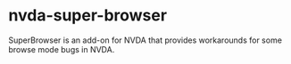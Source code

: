 # nvda-super-browser
SuperBrowser is an add-on for NVDA that provides workarounds for some browse mode bugs in NVDA.

